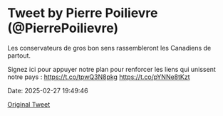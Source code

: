 # Tweet by Pierre Poilievre (@PierrePoilievre)

Les conservateurs de gros bon sens rassembleront les Canadiens de partout. 

Signez ici pour appuyer notre plan pour renforcer les liens qui unissent notre pays : https://t.co/tpwQ3N8pkg https://t.co/pYNNe8tKzt

Date: 2025-02-27 19:49:46

[Original Tweet](https://x.com/PierrePoilievre/status/1895199665923989578)
